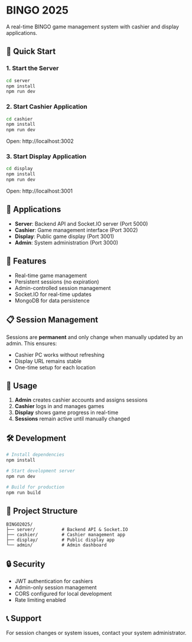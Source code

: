 # BINGO 2025

A real-time BINGO game management system with cashier and display applications.

## 🚀 Quick Start

### 1. Start the Server
```bash
cd server
npm install
npm run dev
```

### 2. Start Cashier Application
```bash
cd cashier
npm install
npm run dev
```
Open: http://localhost:3002

### 3. Start Display Application
```bash
cd display
npm install
npm run dev
```
Open: http://localhost:3001

## 📱 Applications

- **Server**: Backend API and Socket.IO server (Port 5000)
- **Cashier**: Game management interface (Port 3002)
- **Display**: Public game display (Port 3001)
- **Admin**: System administration (Port 3000)

## 🔧 Features

- Real-time game management
- Persistent sessions (no expiration)
- Admin-controlled session management
- Socket.IO for real-time updates
- MongoDB for data persistence

## 📋 Session Management

Sessions are **permanent** and only change when manually updated by an admin. This ensures:

- Cashier PC works without refreshing
- Display URL remains stable
- One-time setup for each location

## 🎯 Usage

1. **Admin** creates cashier accounts and assigns sessions
2. **Cashier** logs in and manages games
3. **Display** shows game progress in real-time
4. **Sessions** remain active until manually changed

## 🛠️ Development

```bash
# Install dependencies
npm install

# Start development server
npm run dev

# Build for production
npm run build
```

## 📁 Project Structure

```
BINGO2025/
├── server/          # Backend API & Socket.IO
├── cashier/         # Cashier management app
├── display/         # Public display app
└── admin/           # Admin dashboard
```

## 🔒 Security

- JWT authentication for cashiers
- Admin-only session management
- CORS configured for local development
- Rate limiting enabled

## 📞 Support

For session changes or system issues, contact your system administrator.
